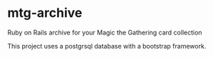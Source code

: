 # mtg-archive
Ruby on Rails archive for your Magic the Gathering card collection

This project uses a postgrsql database with a bootstrap framework.